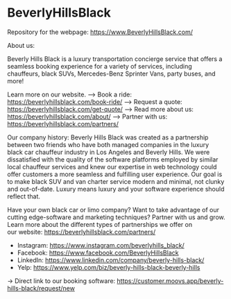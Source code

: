# BeverlyHillsBlack
Repository for the webpage: https://www.BeverlyHillsBlack.com/

About us:

Beverly Hills Black is a luxury transportation concierge service that offers a seamless booking experience for a variety of services, including chauffeurs, black SUVs, Mercedes-Benz Sprinter Vans, party buses, and more!

Learn more on our website.
--> Book a ride: https://beverlyhillsblack.com/book-ride/
--> Request a quote: https://beverlyhillsblack.com/get-quote/
--> Read more about us: https://beverlyhillsblack.com/about/
--> Partner with us: https://beverlyhillsblack.com/partners/

Our company history: Beverly Hills Black was created as a partnership between two friends who have both managed companies in the luxury black car chauffeur industry in Los Angeles and Beverly Hills. We were dissatisfied with the quality of the software platforms employed by similar local chauffeur services and knew our expertise in web technology could offer customers a more seamless and fulfilling user experience. Our goal is to make black SUV and van charter service modern and minimal, not clunky and out-of-date. Luxury means luxury and your software experience should reflect that.

Have your own black car or limo company? Want to take advantage of our cutting edge-software and marketing techniques? Partner with us and grow. Learn more about the different types of partnerships we offer on our website: https://beverlyhillsblack.com/partners/

- Instagram: https://www.instagram.com/beverlyhills_black/
- Facebook: https://www.facebook.com/BeverlyHillsBlack
- LinkedIn: https://www.linkedin.com/company/beverly-hills-black/
- Yelp: https://www.yelp.com/biz/beverly-hills-black-beverly-hills

-> Direct link to our booking software: https://customer.moovs.app/beverly-hills-black/request/new
